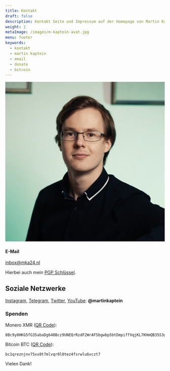 ```yaml
---
title: Kontakt
draft: false
description: Kontakt Seite und Impressum auf der Homepage von Martin Kaptein. Hier können Sie mit Martin Kaptein Kontakt aufnehmen.
weight: 2 
metaImage: /images/m-kaptein-avat.jpg
menu: footer
keywords: 
  - kontakt
  - martin kaptein
  - email
  - donate
  - bitcoin
---
```


![Martin Kaptein](M-Kaptein-piano-fc.jpg)

#### E-Mail

[inbox@mka24.nl](mailto:inbox@mka24.nl)

Hierbei auch mein [PGP Schlüssel](/pubkey.asc).

## Soziale Netzwerke

[Instagram](https://www.instagram.com/martinkaptein/), [Telegram](https://t.me/martinkaptein), [Twitter](https://twitter.com/MartinKaptein), [YouTube](https://www.youtube.com/@martinkaptein): **@martinkaptein**

### Spenden

Monero XMR ([QR Code](/images/xmr-qr.png)):

```
8Bc9y8HKG5fG35abaDg648Bcz9UNEQrRzdF2WrAF5bgwbp5btDmpiffXqjKL7KHmQB35S3gmRLt3CgLQWK72LmqvGkcR5a1
```

Bitcoin BTC ([QR Code](/images/btc.png)):

```
bc1qreznjnv75xx8t7mlvqr0l0tez4fsrwlu6vczt7
```

Vielen Dank!
